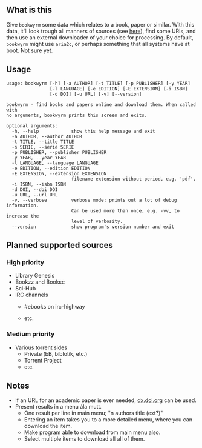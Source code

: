 ## What is this
Give `bookwyrm` some data which relates to a book, paper or similar.
With this data, it'll look trough all manners of sources (see [here](#planned-supported-sources)),
find some URIs, and then use an external downloader of your choice for processing.
By default, `bookwyrm` might use `aria2c`,
or perhaps something that all systems have at boot.
Not sure yet.

## Usage
```
usage: bookwyrm [-h] [-a AUTHOR] [-t TITLE] [-p PUBLISHER] [-y YEAR]
                [-l LANGUAGE] [-e EDITION] [-E EXTENSION] [-i ISBN]
                [-d DOI] [-u URL] [-v] [--version]

bookwyrm - find books and papers online and download them. When called with
no arguments, bookwyrm prints this screen and exits.

optional arguments:
  -h, --help            show this help message and exit
  -a AUTHOR, --author AUTHOR
  -t TITLE, --title TITLE
  -s SERIE, --serie SERIE
  -p PUBLISHER, --publisher PUBLISHER
  -y YEAR, --year YEAR
  -l LANGUAGE, --language LANGUAGE
  -e EDITION, --edition EDITION
  -E EXTENSION, --extension EXTENSION
                        filename extension without period, e.g. 'pdf'.
  -i ISBN, --isbn ISBN
  -d DOI, --doi DOI
  -u URL, --url URL
  -v, --verbose         verbose mode; prints out a lot of debug information.
                        Can be used more than once, e.g. -vv, to increase the
                        level of verbosity.
  --version             show program's version number and exit
```

## Planned supported sources
### High priority
* Library Genesis
* Bookzz and Booksc
* Sci-Hub
* IRC channels
    - <p>#ebooks on irc-highway</p>
    - etc.
### Medium priority
* Various torrent sides
    - Private (bB, biblotik, etc.)
    - Torrent Project
    - etc.


## Notes
* If an URL for an academic paper is ever needed, [dx.doi.org](http://dx.doi.org) can be used.
* Present results in a menu ála mutt.
    - One result per line in main menu; "n authors title (ext?)"
    - Entering an item takes you to a more detailed menu, where you can download the item.
    - Make program able to download from main menu also.
    - Select multiple items to download all all of them.
